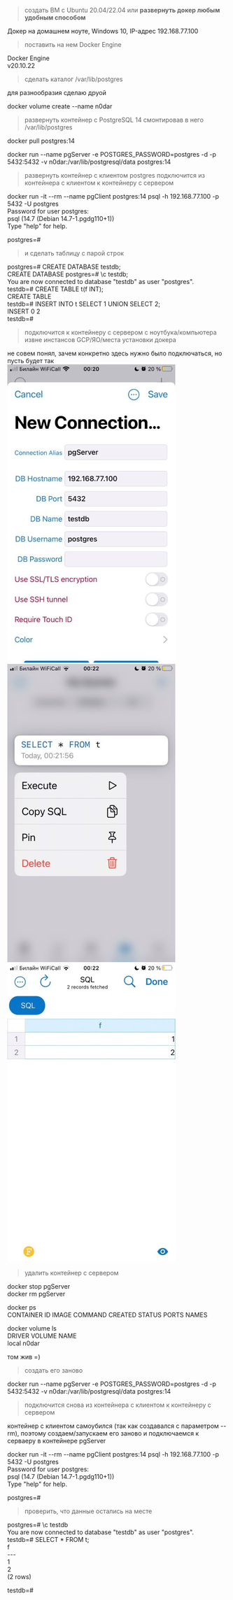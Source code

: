 >создать ВМ с Ubuntu 20.04/22.04 или **развернуть докер любым удобным способом**

Докер на домашнем ноуте, Windows 10, IP-адрес 192.168.77.100

>поставить на нем Docker Engine

Docker Engine  
v20.10.22

>сделать каталог /var/lib/postgres

для разнообразия сделаю друой 

docker volume create --name n0dar  

>развернуть контейнер с PostgreSQL 14 смонтировав в него /var/lib/postgres

docker pull postgres:14  

docker run --name pgServer -e POSTGRES_PASSWORD=postgres -d -p 5432:5432 -v n0dar:/var/lib/postgresql/data postgres:14  

>развернуть контейнер с клиентом postgres
>подключится из контейнера с клиентом к контейнеру с сервером

docker run -it  --rm --name pgClient postgres:14 psql -h 192.168.77.100 -p 5432 -U postgres  
Password for user postgres:  
psql (14.7 (Debian 14.7-1.pgdg110+1))  
Type "help" for help.  
  
postgres=#   

>и сделать таблицу с парой строк

postgres=# CREATE DATABASE testdb;  
CREATE DATABASE
postgres=# \c testdb;  
You are now connected to database "testdb" as user "postgres".  
testdb=# CREATE TABLE t(f INT);   
CREATE TABLE  
testdb=# INSERT INTO t SELECT 1 UNION SELECT 2;  
INSERT 0 2  
testdb=#  

>подключится к контейнеру с сервером с ноутбука/компьютера извне инстансов GCP/ЯО/места установки докера

не совем понял, зачем конкретно здесь нужно было подключаться, но пусть будет так  
![](1.jpg)
![](2.jpg)
![](3.jpg)

>удалить контейнер с сервером

docker stop pgServer  
docker rm  pgServer  

docker ps  
CONTAINER ID   IMAGE     COMMAND   CREATED   STATUS    PORTS     NAMES  


docker volume ls  
DRIVER    VOLUME NAME  
local     n0dar  

том жив =) 

>создать его заново

docker run --name pgServer -e POSTGRES_PASSWORD=postgres -d -p 5432:5432 -v n0dar:/var/lib/postgresql/data postgres:14  

>подключится снова из контейнера с клиентом к контейнеру с сервером  

контейнер с клиентом самоубился (так как создавался с параметром --rm), поэтому создаем/запускаем его заново и подключаемся к серваеру в контейнере pgServer  

docker run -it  --rm --name pgClient postgres:14 psql -h 192.168.77.100 -p 5432 -U postgres  
Password for user postgres:   
psql (14.7 (Debian 14.7-1.pgdg110+1))  
Type "help" for help.  

postgres=#

>проверить, что данные остались на месте

postgres=# \c testdb  
You are now connected to database "testdb" as user "postgres".  
testdb=# SELECT * FROM t;  
 f  
\---  
 1  
 2  
(2 rows)  

testdb=#
